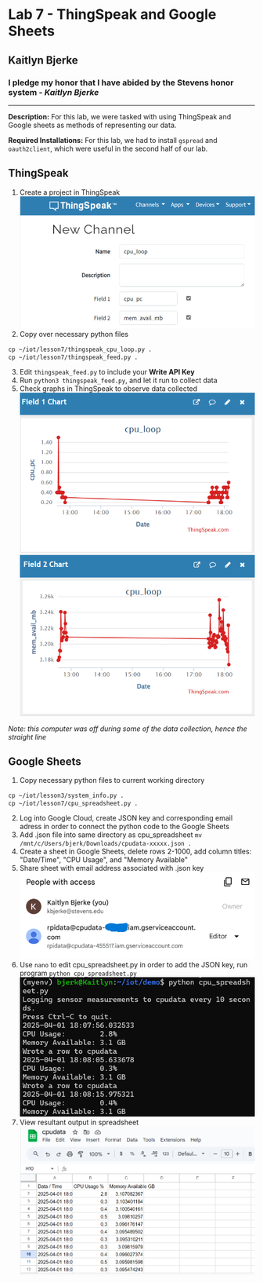 # Lab 7 - ThingSpeak and Google Sheets 
## Kaitlyn Bjerke
### I pledge my honor that I have abided by the Stevens honor system - *Kaitlyn Bjerke*
---
**Description:** For this lab, we were tasked with using ThingSpeak and Google sheets as methods of representing our data.

**Required Installations:** For this lab, we had to install `gspread` and `oauth2client`, which were useful in the second half of our lab.

ThingSpeak
---
1. Create a project in ThingSpeak
![cpu](https://github.com/kaitlynbjerke/Images/blob/main/thingspeakProject.png)
2. Copy over necessary python files
```
cp ~/iot/lesson7/thingspeak_cpu_loop.py .
cp ~/iot/lesson7/thingspeak_feed.py .
```
3. Edit `thingspeak_feed.py` to include your **Write API Key**
4. Run `python3 thingspeak_feed.py`, and let it run to collect data
5. Check graphs in ThingSpeak to observe data collected
![cpu_loop](https://github.com/kaitlynbjerke/Images/blob/main/cpu_pc.png)
![mem_avail](https://github.com/kaitlynbjerke/Images/blob/main/mem_avail.png)

*Note: this computer was off during some of the data collection, hence the straight line*

Google Sheets
---
1. Copy necessary python files to current working directory
```
cp ~/iot/lesson3/system_info.py .
cp ~/iot/lesson7/cpu_spreadsheet.py .
```
2. Log into Google Cloud, create JSON key and corresponding email adress in order to connect the python code to the Google Sheets
3. Add .json file into same directory as cpu_spreadsheet
`mv /mnt/c/Users/bjerk/Downloads/cpudata-xxxxx.json .`
4. Create a sheet in Google Sheets, delete rows 2-1000, add column titles: "Date/Time", "CPU Usage", and "Memory Available"
5. Share sheet with email address associated with .json key
![share](https://github.com/kaitlynbjerke/Images/blob/main/share.png)
6. Use `nano` to edit cpu_spreadsheet.py in order to add the JSON key, run program `python cpu_spreadsheet.py`
![spreadsheet.py](https://github.com/kaitlynbjerke/Images/blob/main/spreadsheet.py.png)
7. View resultant output in spreadsheet
![spreadsheet](https://github.com/kaitlynbjerke/Images/blob/main/googleSheets.png)
